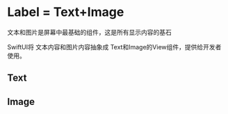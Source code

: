 # Label = Text+Image



文本和图片是屏幕中最基础的组件，这是所有显示内容的基石

SwiftUI将 文本内容和图片内容抽象成 Text和Image的View组件，提供给开发者使用。



## Text



## Image







